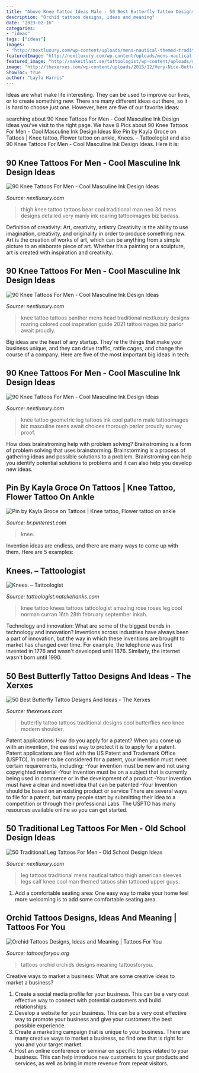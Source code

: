 ```yaml
---
title: "Above Knee Tattoo Ideas Male - 50 Best Butterfly Tattoo Designs And Ideas"
description: "Orchid tattoos designs, ideas and meaning"
date: "2023-02-16"
categories:
- "ideas"
tags: ["ideas"]
images:
- "http://nextluxury.com/wp-content/uploads/mens-nautical-themed-traditional-leg-tattoos.jpg"
featuredImage: "http://nextluxury.com/wp-content/uploads/mens-nautical-themed-traditional-leg-tattoos.jpg"
featured_image: "http://makeitlast.se/tattoologist/wp-content/uploads/sites/4/2014/06/knee-tattoo.jpg"
image: "http://thexerxes.com/wp-content/uploads/2015/12/Very-Nice-Butterfly-Tattoos.jpg"
ShowToc: true
author: "Layla Harris"
---
```



Ideas are what make life interesting. They can be used to improve our lives, or to create something new. There are many different ideas out there, so it is hard to choose just one. However, here are five of our favorite ideas: 

	

		
searching about 90 Knee Tattoos For Men - Cool Masculine Ink Design Ideas you've visit to the right page. We have 8 Pics about 90 Knee Tattoos For Men - Cool Masculine Ink Design Ideas like Pin by Kayla Groce on Tattoos | Knee tattoo, Flower tattoo on ankle, Knees. – Tattoologist and also 90 Knee Tattoos For Men - Cool Masculine Ink Design Ideas. Here it is:
		
    
## 90 Knee Tattoos For Men - Cool Masculine Ink Design Ideas

<img loading=lazy src="http://nextluxury.com/wp-content/uploads/man-with-bear-knee-tattoo-neo-traditional-design-ideas.jpg" onerror="this.onerror=null;this.src='https://tse4.mm.bing.net/th?id=OIP.51okQEEpf8CjJZQFZk-QIwHaHa&amp;pid=15.1';" alt="90 Knee Tattoos For Men - Cool Masculine Ink Design Ideas">

_Source: nextluxury.com_

>thigh knee tattoo tattoos bear cool traditional man neo 3d mens designs detailed very manly ink roaring tattooimages biz badass. 

	

Definition of creativity: Art, creativity, artistry
Creativity is the ability to use imagination, creativity, and originality in order to produce something new. Art is the creation of works of art, which can be anything from a simple picture to an elaborate piece of art. Whether it’s a painting or a sculpture, art is created with inspiration and creativity.

    
## 90 Knee Tattoos For Men - Cool Masculine Ink Design Ideas

<img loading=lazy src="http://nextluxury.com/wp-content/uploads/black-panther-knee-mens-tattoo-ideas.jpg" onerror="this.onerror=null;this.src='https://tse1.mm.bing.net/th?id=OIP.rjcG3oR1-sjzDUsimHOPqQHaHa&amp;pid=15.1';" alt="90 Knee Tattoos For Men - Cool Masculine Ink Design Ideas">

_Source: nextluxury.com_

>knee tattoo tattoos panther mens head traditional nextluxury designs roaring colored cool inspiration guide 2021 tattooimages biz parlor await proudly. 

	

Big ideas are the heart of any startup. They're the things that make your business unique, and they can drive traffic, rattle cages, and change the course of a company. Here are five of the most important big ideas in tech: 

    
## 90 Knee Tattoos For Men - Cool Masculine Ink Design Ideas

<img loading=lazy src="http://nextluxury.com/wp-content/uploads/geometric-male-knee-pattern-tattoo-ideas.jpg" onerror="this.onerror=null;this.src='https://tse2.mm.bing.net/th?id=OIP.D9MADlqoAE2qWODMVx35iwHaHa&amp;pid=15.1';" alt="90 Knee Tattoos For Men - Cool Masculine Ink Design Ideas">

_Source: nextluxury.com_

>knee tattoo geometric leg tattoos ink cool pattern male tattooimages biz masculine mens await choices thorough parlor proudly survey proof. 

	

How does brainstroming help with problem solving?
Brainstroming is a form of problem solving that uses brainstorming. Brainstorming is a process of gathering ideas and possible solutions to a problem. Brainstroming can help you identify potential solutions to problems and it can also help you develop new ideas.

    
## Pin By Kayla Groce On Tattoos | Knee Tattoo, Flower Tattoo On Ankle

<img loading=lazy src="https://i.pinimg.com/736x/16/cd/fe/16cdfe512f1ded5fc3f77092c0ab4842.jpg" onerror="this.onerror=null;this.src='https://tse4.mm.bing.net/th?id=OIP.hooFEGVtZ2JjzT_jyF-Q6gHaHb&amp;pid=15.1';" alt="Pin by Kayla Groce on Tattoos | Knee tattoo, Flower tattoo on ankle">

_Source: br.pinterest.com_

>knee. 

	

Invention ideas are endless, and there are many ways to come up with them. Here are 5 examples:

    
## Knees. – Tattoologist

<img loading=lazy src="http://makeitlast.se/tattoologist/wp-content/uploads/sites/4/2014/06/knee-tattoo.jpg" onerror="this.onerror=null;this.src='https://tse4.mm.bing.net/th?id=OIP.lS6mO7Cj73QothDWV7GqMQHaE7&amp;pid=15.1';" alt="Knees. – Tattoologist">

_Source: tattoologist.nataliehanks.com_

>knee tattoo knees tattoos tattoologist amazing rose roses leg cool norman curran 16th 28th february september inkah. 

	

Technology and innovation: What are some of the biggest trends in technology and innovation?
Inventions across industries have always been a part of innovation, but the way in which these inventions are brought to market has changed over time. For example, the telephone was first invented in 1776 and wasn't developed until 1876. Similarly, the internet wasn't born until 1990.

    
## 50 Best Butterfly Tattoo Designs And Ideas - The Xerxes

<img loading=lazy src="http://thexerxes.com/wp-content/uploads/2015/12/Very-Nice-Butterfly-Tattoos.jpg" onerror="this.onerror=null;this.src='https://tse4.mm.bing.net/th?id=OIP.aaIYG0Ste7he4zHFQoTdjQHaL_&amp;pid=15.1';" alt="50 Best Butterfly Tattoo Designs And Ideas - The Xerxes">

_Source: thexerxes.com_

>butterfly tattoo tattoos traditional designs cool butterflies neo knee modern shoulder. 

	

Patent applications: How do you apply for a patent?
When you come up with an invention, the easiest way to protect it is to apply for a patent. Patent applications are filed with the US Patent and Trademark Office (USPTO). In order to be considered for a patent, your invention must meet certain requirements, including: 
-Your invention must be new and not using copyrighted material
-Your invention must be on a subject that is currently being used in commerce or in the development of a product
-Your invention must have a clear and novel idea that can be patented
-Your Invention should be based on an existing product or service There are several ways to file for a patent, but many people start by submitting their idea to a competition or through their professional Labs. The USPTO has many resources available online so you can get started.

    
## 50 Traditional Leg Tattoos For Men - Old School Design Ideas

<img loading=lazy src="http://nextluxury.com/wp-content/uploads/mens-nautical-themed-traditional-leg-tattoos.jpg" onerror="this.onerror=null;this.src='https://tse2.mm.bing.net/th?id=OIP.gc91HpuG1PvmhfNyldRnDQAAAA&amp;pid=15.1';" alt="50 Traditional Leg Tattoos For Men - Old School Design Ideas">

_Source: nextluxury.com_

>leg tattoos traditional mens nautical tattoo thigh american sleeves legs calf knee cool man themed tatoos shin tattooed upper guys. 

	

1. Add a comfortable seating area: One easy way to make your home feel more welcoming is to add some comfortable seating area.

    
## Orchid Tattoos Designs, Ideas And Meaning | Tattoos For You

<img loading=lazy src="http://www.tattoosforyou.org/wp-content/uploads/2013/10/Pictures-of-Orchids-For-Tattoos.jpg" onerror="this.onerror=null;this.src='https://tse1.mm.bing.net/th?id=OIP.HzKDUOgEfebhyWQ-zn7TxgHaJ4&amp;pid=15.1';" alt="Orchid Tattoos Designs, Ideas and Meaning | Tattoos For You">

_Source: tattoosforyou.org_

>tattoos orchid orchids designs meaning tattoosforyou. 

	

Creative ways to market a business: What are some creative ideas to market a business?
1. Create a social media profile for your business. This can be a very cost effective way to connect with potential customers and build relationships.
2. Develop a website for your business. This can be a very cost effective way to promote your business and give your customers the best possible experience.
3. Create a marketing campaign that is unique to your business. There are many creative ways to market a business, so find one that is right for you and your target market.
4. Host an online conference or seminar on specific topics related to your business. This can help introduce new customers to your products and services, as well as bring in more revenue from repeat visitors.


